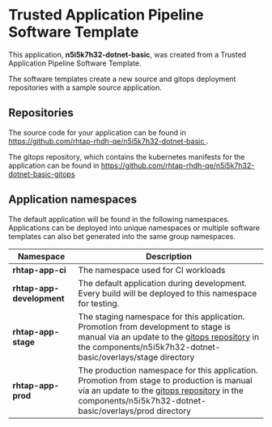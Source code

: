 # Trusted Application Pipeline Software Template

This application, **n5i5k7h32-dotnet-basic**, was created from a Trusted Application Pipeline Software Template.

The software templates create a new source and gitops deployment repositories with a sample source application. 

## Repositories

The source code for your application can be found in [https://github.com/rhtap-rhdh-qe/n5i5k7h32-dotnet-basic ](https://github.com/rhtap-rhdh-qe/n5i5k7h32-dotnet-basic ).
 
The gitops repository, which contains the kubernetes manifests for the application can be found in 
[https://github.com/rhtap-rhdh-qe/n5i5k7h32-dotnet-basic-gitops ](https://github.com/rhtap-rhdh-qe/n5i5k7h32-dotnet-basic-gitops ) 

## Application namespaces 

The default application will be found in the following namespaces. Applications can be deployed into unique namespaces or multiple software templates can also bet generated into the same group namespaces.  

|  Namespace   |  Description   |  
| -------- | -------- |
| **rhtap-app-ci** | The namespace used for CI workloads |
| **rhtap-app-development** | The default application during development. Every build will be deployed to this namespace for testing. |
| **rhtap-app-stage** | The staging namespace for this application. Promotion from development to stage is manual via an update to the [gitops repository](https://github.com/rhtap-rhdh-qe/n5i5k7h32-dotnet-basic-gitops ) in the components/n5i5k7h32-dotnet-basic/overlays/stage directory |
| **rhtap-app-prod** | The production namespace for this application. Promotion from stage to production is manual via an update to the [gitops repository](https://github.com/rhtap-rhdh-qe/n5i5k7h32-dotnet-basic-gitops ) in the components/n5i5k7h32-dotnet-basic/overlays/prod directory |